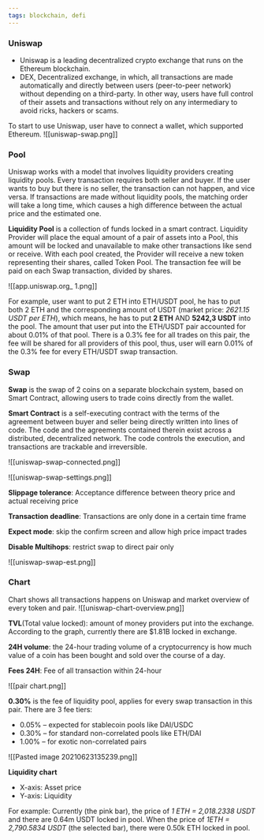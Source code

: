 ```yaml
---
tags: blockchain, defi
---
```


### Uniswap

- Uniswap is a leading decentralized crypto exchange that runs on the Ethereum blockchain.
- DEX, Decentralized exchange, in which, all transactions are made automatically and directly between users (peer-to-peer network) without depending on a third-party. In other way, users have full control of their assets and transactions without rely on any intermediary to avoid ricks, hackers or scams.

To start to use Uniswap, user have to connect a wallet, which supported Ethereum.
![[uniswap-swap.png]]

### Pool

Uniswap works with a model that involves liquidity providers creating liquidity pools. Every transaction requires both seller and buyer. If the user wants to buy but there is no seller, the transaction can not happen, and vice versa. If transactions are made without liquidity pools, the matching order will take a long time, which causes a high difference between the actual price and the estimated one.

**Liquidity Pool** is a collection of funds locked in a smart contract. Liquidity Provider will place the equal amount of a pair of assets into a Pool, this amount will be locked and unavailable to make other transactions like send or receive. With each pool created, the Provider will receive a new token representing their shares, called Token Pool. The transaction fee will be paid on each Swap transaction, divided by shares.

![[app.uniswap.org_ 1.png]]

For example, user want to put 2 ETH into ETH/USDT pool, he has to put both 2 ETH and the corresponding amount of USDT (market price: _2621.15 USDT per ETH_), which means, he has to put **2 ETH** AND **5242,3 USDT** into the pool. The amount that user put into the ETH/USDT pair accounted for about 0.01% of that pool. There is a 0.3% fee for all trades on this pair, the fee will be shared for all providers of this pool, thus, user will earn 0.01% of the 0.3% fee for every ETH/USDT swap transaction.

### Swap

**Swap** is the swap of 2 coins on a separate blockchain system, based on Smart Contract, allowing users to trade coins directly from the wallet.

**Smart Contract** is a self-executing contract with the terms of the agreement between buyer and seller being directly written into lines of code. The code and the agreements contained therein exist across a distributed, decentralized network. The code controls the execution, and transactions are trackable and irreversible.

![[uniswap-swap-connected.png]]

![[uniswap-swap-settings.png]]

**Slippage tolerance**: Acceptance difference between theory price and actual receiving price

**Transaction deadline**: Transactions are only done in a certain time frame

**Expect mode**: skip the confirm screen and allow high price impact trades

**Disable Multihops**: restrict swap to direct pair only

![[uniswap-swap-est.png]]

### Chart

Chart shows all transactions happens on Uniswap and market overview of every token and pair.
![[uniswap-chart-overview.png]]

**TVL**(Total value locked): amount of money providers put into the exchange. According to the graph, currently there are $1.81B locked in exchange.

**24H volume**: the 24-hour trading volume of a cryptocurrency is how much value of a coin has been bought and sold over the course of a day.

**Fees 24H**: Fee of all transaction within 24-hour

![[pair chart.png]]

**0.30%** is the fee of liquidity pool, applies for every swap transaction in this pair. There are 3 fee tiers:

- 0.05% – expected for stablecoin pools like DAI/USDC
- 0.30% – for standard non-correlated pools like ETH/DAI
- 1.00% – for exotic non-correlated pairs

![[Pasted image 20210623135239.png]]

**Liquidity chart**

- X-axis: Asset price
- Y-axis: Liquidity

For example: Currently (the pink bar), the price of _1 ETH = 2,018.2338 USDT_ and there are 0.64m USDT locked in pool. When the price of _1ETH = 2,790.5834 USDT_ (the selected bar), there were 0.50k ETH locked in pool.
